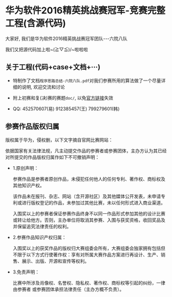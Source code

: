 华为软件2016精英挑战赛冠军-竞赛完整工程(含源代码)
==============================

大家好, 我们是华为软件2016精英挑战赛冠军团队---六院八队<p>
我们又把源代码加上啦~\(≧▽≦)/~啦啦啦<p>

## 关于工程(代码+case+文档+···)
* 特制作了文档`程序思路总结-六院八队.pdf`对我们参赛所用的算法做了一个尽量详细的说明, 欢迎交流和讨论<p>
* 附上初赛和复(决)赛的赛题`doc/`, 以免[官方链接](http://codecraft.huawei.com/home/detail)失效<p>
* QQ: 452570607(易) 912385457(王) 799279601(韩)<p>

## 参赛作品版权归属
版权属于华为，侵权删，以下文字摘自官网比赛网站：<p>
依据国家有关法律法规，凡主动提交作品的参赛者或参赛团体，主办方认为其已经对所提交的作品版权归属作如下不可撤销声明：<p>
* 1.原创声明：<p>
参赛作品是参赛者原创作品，未侵犯任何他人的任何专利、著作权、商标权及其他知识产权。<p>
该作品未在报刊、杂志、网站（含开源社区）及其他媒体公开发表，未申请专利或进行版权登记的作品，未参加过其他比赛，未以任何形式进入商业渠道。<p>
入围奖以上的参赛者保证参赛作品终身不以同一作品形式参加其他的设计比赛或转让给他方。否则，主办单位将取消其参赛、入围与获奖资格，收回奖品及并保留追究法律责任的权利。<p>
* 2.参赛作品知识产权归属：<p>
入围奖以上的获奖作品的版权归大赛组委会所有，大赛组委会独家拥有包括但不限于以下方式行使著作权：享有对所属大赛作品方案进行再设计、生产、销售、展示、出版、开源和宣传等权利。<p>
* 3.免责声明：<p>
比赛中所涉及肖像权、名誉权、隐私权、著作权、商标权等引起的纠纷，一律由参赛者 或参赛团体承担法律责任（主办方概不负责）。<p>
